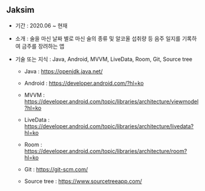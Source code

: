 ## Jaksim
- 기간 : 2020.06 ~ 현재

- 소개 : 술을 마신 날짜 별로 마신 술의 종류 및 알코올 섭취량 등 음주 일지를 기록하여 금주를 장려하는 앱

- 기술 또는 지식 : Java, Android, MVVM, LiveData, Room, Git, Source tree

  - Java : https://openjdk.java.net/

  - Android : https://developer.android.com/?hl=ko

  - MVVM : https://developer.android.com/topic/libraries/architecture/viewmodel?hl=ko

  - LiveData : https://developer.android.com/topic/libraries/architecture/livedata?hl=ko

  - Room : https://developer.android.com/topic/libraries/architecture/room?hl=ko

  - Git : https://git-scm.com/

  - Source tree : https://www.sourcetreeapp.com/
